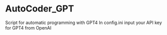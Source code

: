 # AutoCoder_GPT
Script for automatic programming with GPT4
In config.ini input your API key for GPT4 from OpenAI
